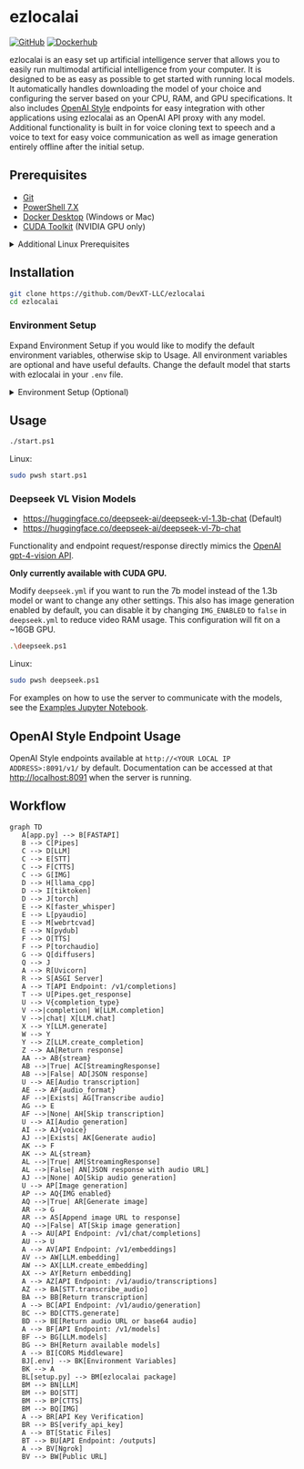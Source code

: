 # ezlocalai

[![GitHub](https://img.shields.io/badge/GitHub-Local%20LLM-blue?logo=github&style=plastic)](https://github.com/DevXT-LLC/ezlocalai) [![Dockerhub](https://img.shields.io/badge/Docker-ezlocalai-blue?logo=docker&style=plastic)](https://hub.docker.com/r/joshxt/ezlocalai)

ezlocalai is an easy set up artificial intelligence server that allows you to easily run multimodal artificial intelligence from your computer. It is designed to be as easy as possible to get started with running local models. It automatically handles downloading the model of your choice and configuring the server based on your CPU, RAM, and GPU specifications. It also includes [OpenAI Style](https://pypi.org/project/openai/) endpoints for easy integration with other applications using ezlocalai as an OpenAI API proxy with any model. Additional functionality is built in for voice cloning text to speech and a voice to text for easy voice communication as well as image generation entirely offline after the initial setup.

## Prerequisites

- [Git](https://git-scm.com/downloads)
- [PowerShell 7.X](https://learn.microsoft.com/en-us/powershell/scripting/install/installing-powershell?view=powershell-7.4)
- [Docker Desktop](https://docs.docker.com/docker-for-windows/install/) (Windows or Mac)
- [CUDA Toolkit](https://developer.nvidia.com/cuda-downloads) (NVIDIA GPU only)

<details>
  <summary>Additional Linux Prerequisites</summary>

- [Docker](https://docs.docker.com/get-docker/)
- [Docker Compose](https://docs.docker.com/compose/install/)
- [NVIDIA Container Toolkit](https://docs.nvidia.com/datacenter/cloud-native/container-toolkit/latest/install-guide.html) (NVIDIA GPU only)

</details>

## Installation

```bash
git clone https://github.com/DevXT-LLC/ezlocalai
cd ezlocalai
```

### Environment Setup

Expand Environment Setup if you would like to modify the default environment variables, otherwise skip to Usage. All environment variables are optional and have useful defaults. Change the default model that starts with ezlocalai in your `.env` file.

<details>
  <summary>Environment Setup (Optional)</summary>

None of the values need modified in order to run the server. If you are using an NVIDIA GPU, I would recommend setting the `GPU_LAYERS` and `MAIN_GPU` environment variables. If you plan to expose the server to the internet, I would recommend setting the `EZLOCALAI_API_KEY` environment variable for security. `THREADS` is set to your CPU thread count minus 2 by default, if this causes significant performance issues, consider setting the `THREADS` environment variable manually to a lower number.

Modify the `.env` file to your desired settings. Assumptions will be made on all of these values if you choose to accept the defaults.

Replace the environment variables with your desired settings. Assumptions will be made on all of these values if you choose to accept the defaults.

- `EZLOCALAI_URL` - The URL to use for the server. Default is `http://localhost:8091`.
- `EZLOCALAI_API_KEY` - The API key to use for the server. If not set, the server will not require an API key when accepting requests.
- `NGROK_TOKEN` - The ngrok token to use for the server. If not set, ngrok will not be used. Using ngrok will allow you to expose your ezlocalai server to the public with as simple as an API key. [Get your free NGROK_TOKEN here.](https://dashboard.ngrok.com/get-started/your-authtoken)
- `DEFAULT_MODEL` - The default model to use when no model is specified. Default is `phi-2-dpo`.
- `LLM_MAX_TOKENS` - The maximum number of tokens to use for the language model. If set to `0`, it will automatically use the max tokens for the model. Default is `0`.
- `WHISPER_MODEL` - The model to use for speech-to-text. Default is `base.en`.
- `AUTO_UPDATE` - Whether or not to automatically update ezlocalai. Default is `true`.
- `THREADS` - The number of CPU threads ezlocalai is allowed to use. Default is 4.
- `GPU_LAYERS` (Only applicable to NVIDIA GPU) - The number of layers to use on the GPU. Default is `0`. Your `GPU_LAYERS` will automatically determine a number of layers to use based on your GPU's memory if it is set to `-1` and you have an NVIDIA GPU. If it is set to `-2`, it will use the maximum number of layers requested by the model.
- `MAIN_GPU` (Only applicable to NVIDIA GPU) - The GPU to use for the language model. Default is `0`.
- `IMG_ENABLED` - If set to true, models will choose to generate images when they want to based on the user input. **This is only available on GPU.** Default is `false`.
- `SD_MODEL` - The stable diffusion model to use. Default is `stabilityai/sdxl-turbo`.

</details>

## Usage

```bash
./start.ps1
```

Linux:

```bash
sudo pwsh start.ps1
```

### Deepseek VL Vision Models

- <https://huggingface.co/deepseek-ai/deepseek-vl-1.3b-chat> (Default)
- <https://huggingface.co/deepseek-ai/deepseek-vl-7b-chat>

Functionality and endpoint request/response directly mimics the [OpenAI gpt-4-vision API](https://platform.openai.com/docs/guides/vision).

**Only currently available with CUDA GPU.**

Modify `deepseek.yml` if you want to run the 7b model instead of the 1.3b model or want to change any other settings. This also has image generation enabled by default, you can disable it by changing `IMG_ENABLED` to `false` in `deepseek.yml` to reduce video RAM usage. This configuration will fit on a ~16GB GPU.

```bash
.\deepseek.ps1
```

Linux:

```bash
sudo pwsh deepseek.ps1
```

For examples on how to use the server to communicate with the models, see the [Examples Jupyter Notebook](tests/tests.ipynb).

## OpenAI Style Endpoint Usage

OpenAI Style endpoints available at `http://<YOUR LOCAL IP ADDRESS>:8091/v1/` by default. Documentation can be accessed at that <http://localhost:8091> when the server is running.

## Workflow

```mermaid
graph TD
   A[app.py] --> B[FASTAPI]
   B --> C[Pipes]
   C --> D[LLM]
   C --> E[STT]
   C --> F[CTTS]
   C --> G[IMG]
   D --> H[llama_cpp]
   D --> I[tiktoken]
   D --> J[torch]
   E --> K[faster_whisper]
   E --> L[pyaudio]
   E --> M[webrtcvad]
   E --> N[pydub]
   F --> O[TTS]
   F --> P[torchaudio]
   G --> Q[diffusers]
   Q --> J
   A --> R[Uvicorn]
   R --> S[ASGI Server]
   A --> T[API Endpoint: /v1/completions]
   T --> U[Pipes.get_response]
   U --> V{completion_type}
   V -->|completion| W[LLM.completion]
   V -->|chat| X[LLM.chat]
   X --> Y[LLM.generate]
   W --> Y
   Y --> Z[LLM.create_completion]
   Z --> AA[Return response]
   AA --> AB{stream}
   AB -->|True| AC[StreamingResponse]
   AB -->|False| AD[JSON response]
   U --> AE[Audio transcription]
   AE --> AF{audio_format}
   AF -->|Exists| AG[Transcribe audio]
   AG --> E
   AF -->|None| AH[Skip transcription]
   U --> AI[Audio generation]
   AI --> AJ{voice}
   AJ -->|Exists| AK[Generate audio]
   AK --> F
   AK --> AL{stream}
   AL -->|True| AM[StreamingResponse]
   AL -->|False| AN[JSON response with audio URL]
   AJ -->|None| AO[Skip audio generation]
   U --> AP[Image generation]
   AP --> AQ{IMG enabled}
   AQ -->|True| AR[Generate image]
   AR --> G
   AR --> AS[Append image URL to response]
   AQ -->|False| AT[Skip image generation]
   A --> AU[API Endpoint: /v1/chat/completions]
   AU --> U
   A --> AV[API Endpoint: /v1/embeddings]
   AV --> AW[LLM.embedding]
   AW --> AX[LLM.create_embedding]
   AX --> AY[Return embedding]
   A --> AZ[API Endpoint: /v1/audio/transcriptions]
   AZ --> BA[STT.transcribe_audio]
   BA --> BB[Return transcription]
   A --> BC[API Endpoint: /v1/audio/generation]
   BC --> BD[CTTS.generate]
   BD --> BE[Return audio URL or base64 audio]
   A --> BF[API Endpoint: /v1/models]
   BF --> BG[LLM.models]
   BG --> BH[Return available models]
   A --> BI[CORS Middleware]
   BJ[.env] --> BK[Environment Variables]
   BK --> A
   BL[setup.py] --> BM[ezlocalai package]
   BM --> BN[LLM]
   BM --> BO[STT]
   BM --> BP[CTTS]
   BM --> BQ[IMG]
   A --> BR[API Key Verification]
   BR --> BS[verify_api_key]
   A --> BT[Static Files]
   BT --> BU[API Endpoint: /outputs]
   A --> BV[Ngrok]
   BV --> BW[Public URL]
```
